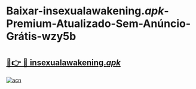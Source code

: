 # Baixar-insexualawakening._apk_-Premium-Atualizado-Sem-Anúncio-Grátis-wzy5b

# <h2><a href="https://m53fwb.esa.edu.pl?src=insexualawakening._apk_&ref=wzy5b">🔗👉 🔴 insexualawakening._apk_</a></h2>

[![acn](https://github.com/user-attachments/assets/0f9c940e-d8b0-45ae-aac7-cd30a18b3e1c)](https://m53fwb.esa.edu.pl?src=insexualawakening._apk_&ref=wzy5b)

